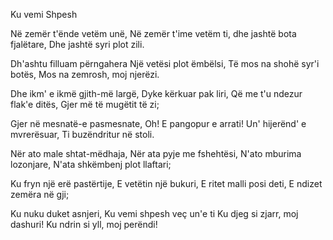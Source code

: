 Ku vemi Shpesh

Në zemër t'ënde vetëm unë,
Në zemër t'ime vetëm ti,
dhe jashtë bota fjalëtare,
Dhe jashtë syri plot zili.

Dh'ashtu filluam përngahera
Një vetësi plot ëmbëlsi,
Të mos na shohë syr'i botës,
Mos na zemrosh, moj njerëzi.

Dhe ikm' e ikmë gjith-më largë,
Dyke kërkuar pak liri,
Që me t'u ndezur flak'e ditës,
Gjer më të mugëtit të zi;

Gjer në mesnatë-e pasmesnate,
Oh! E pangopur e arrati!
Un' hijerënd' e mvrerësuar,
Ti buzëndritur në stoli.

Nër ato male shtat-mëdhaja,
Nër ata pyje me fshehtësi,
N'ato mburima lozonjare,
N'ata shkëmbenj plot llaftari;

Ku fryn një erë pastërtije,
E vetëtin një bukuri,
E ritet malli posi deti,
E ndizet zemëra në gji;

Ku nuku duket asnjeri,
Ku vemi shpesh veç un'e ti
Ku djeg si zjarr, moj dashuri!
Ku ndrin si yll, moj perëndi!